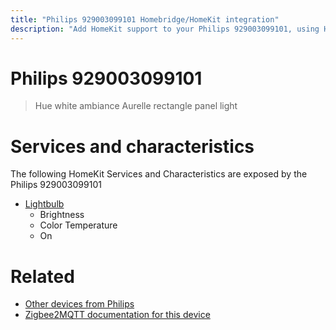```yaml
---
title: "Philips 929003099101 Homebridge/HomeKit integration"
description: "Add HomeKit support to your Philips 929003099101, using Homebridge, Zigbee2MQTT and homebridge-z2m."
---
```

<!---
This file has been GENERATED using src/docgen/docgen.ts
DO NOT EDIT THIS FILE MANUALLY!
-->
# Philips 929003099101
> Hue white ambiance Aurelle rectangle panel light


# Services and characteristics
The following HomeKit Services and Characteristics are exposed by
the Philips 929003099101

* [Lightbulb](../../light.md)
  * Brightness
  * Color Temperature
  * On


# Related
* [Other devices from Philips](../index.md#philips)
* [Zigbee2MQTT documentation for this device](https://www.zigbee2mqtt.io/devices/929003099101.html)